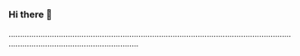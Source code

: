 ### Hi there 👋

.....................................................................................................................................................................................
